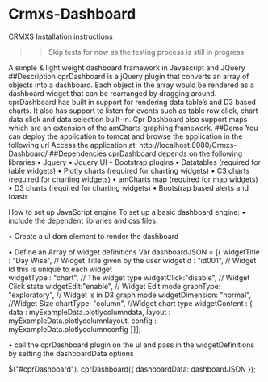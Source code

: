 # Crmxs-Dashboard
CRMXS 
Installation instructions 

>>Skip tests for now as the testing process is still in progress

A simple & light weight dashboard framework in Javascript and JQuery
##Description
cprDashboard is a jQuery plugin that converts an array of objects into a dashboard. Each object in the array would be rendered as a dashboard widget that can be rearranged by dragging around.
cprDashboard has built in support for rendering data table’s and D3 based charts. It also has support to listen for events such as table row click, chart data click and data selection built-in.
Cpr Dashboard also support maps which are an extension of the amCharts graphing framework.
##Demo
You can deploy the application to tomcat and browse the application in the following url 
Access the application at: http://localhost:8080/Crmxs-Dashboard/
##Dependencies
cprDashboard depends on the following libraries
•	Jquery
•	Jquery UI
•	Bootstrap plugins
•	Datatables (required for table widgets)
•	Plotly charts (required for charting widgets)
•	C3 charts (required for charting widgets)
•	amCharts map (required for map widgets)
•	D3 charts (required for charting widgets)
•	Bootstrap based alerts and toastr 




How to set up JavaScript engine 
To set up a basic dashboard engine:
•	include the dependent libraries and css files.
<!--   CPR Dashboard    Custom     -->
<script src="assets/dash6/js/jquery/jquery-ui-1.12.1.min.js" type="text/javascript"></script>
<!-- load datatables library -->
<!--<script src="assets/dash6/js/datatables/jquery.dataTables.js"></script>  -->
<script src="assets/dash6/js/plotly-latest.min.js"></script>
<script src="assets/dash6/js/c3/c3.min.js"></script>
<!-- amcharts map -->
<script src="assets/dash6/js/amchartsMap/ammap.js"	type="text/javascript"></script>
<script src="assets/dash6/js/amchartsMap/light.js"	type="text/javascript"></script>
<script src="assets/dash6/js/amchartsMap/worldLow.js" type="text/javascript"></script>
<script src="assets/dash6/js/amchartsMap/usaLow.js" type="text/javascript"></script>
<script src="assets/dash6/js/themeswitcher/jquery.themeswitcher.min.js" type="text/javascript"></script>
<!-- load CPR dashboard widget library -->
<script src="assets/dash6/js/jquery-cprDashboard.js" type="text/javascript"></script>
<!-- sample data external script file -->
<script src="assets/dash6/js/exampleData.js" type="text/javascript"></script>
<!-- Datatable export function js files -->
<script src="assets/dash6/js/datatableNw/jquery.dataTables.min.js"></script>

•	Create a ul dom element to render the dashboard
<ul id="cprDashboard"></ul>

•	Define an Array of widget definitions
Var dashboardJSON = 
[{		widgetTitle : "Day Wise",    // Widget Title given by the user 
		widgetId : "id001",          // Widget Id this is unique to each widget   
		widgetType : "chart",	   // The widget type
		widgetClick:"disable",       // Widget Click state 
		widgetEdit:"enable",         // Widget Edit mode 
		graphType: "exploratory",   // Widget is in D3 graph mode 
		widgetDimension: "normal",  //Widget Size 
		chartType: "column", 	  //Widget chart type
		widgetContent : {
			data : myExampleData.plotlycolumndata, 
			layout : myExampleData.plotlycolumnlayout,
			config : myExampleData.plotlycolumnconfig
		}}];

•	call the cprDashboard plugin on the ul and pass in the widgetDefinitions by setting the dashboardData options

$("#cprDashboard"). cprDashboard({
	dashboardData: dashboardJSON
});
